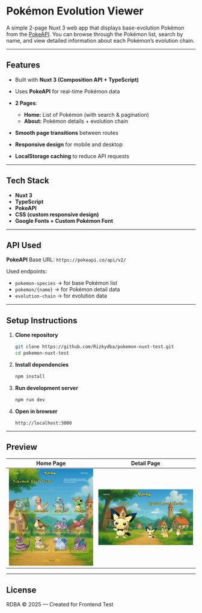 # Pokémon Evolution Viewer

A simple 2-page Nuxt 3 web app that displays base-evolution Pokémon from the [PokeAPI](https://pokeapi.co/).
You can browse through the Pokémon list, search by name, and view detailed information about each Pokémon’s evolution chain.

---

## Features

* Built with **Nuxt 3 (Composition API + TypeScript)**
* Uses **PokeAPI** for real-time Pokémon data
* **2 Pages**:

  * **Home:** List of Pokémon (with search & pagination)
  * **About:** Pokémon details + evolution chain
* **Smooth page transitions** between routes
* **Responsive design** for mobile and desktop
* **LocalStorage caching** to reduce API requests

---

## Tech Stack

* **Nuxt 3**
* **TypeScript**
* **PokeAPI**
* **CSS (custom responsive design)**
* **Google Fonts + Custom Pokémon Font**

---

## API Used

**PokeAPI**
Base URL: `https://pokeapi.co/api/v2/`

Used endpoints:

* `pokemon-species` → for base Pokémon list
* `pokemon/{name}` → for Pokémon detail data
* `evolution-chain` → for evolution data

---

## Setup Instructions

1. **Clone repository**

   ```bash
   git clone https://github.com/Rizkydba/pokemon-nuxt-test.git
   cd pokemon-nuxt-test
   ```

2. **Install dependencies**

   ```bash
   npm install
   ```

3. **Run development server**

   ```bash
   npm run dev
   ```

4. **Open in browser**

   ```
   http://localhost:3000
   ```

---

## Preview

| Home Page                                            | Detail Page                                              |
| ---------------------------------------------------- | -------------------------------------------------------- |
| ![Home Screenshot](./assets/images/preview-home.png) | ![Detail Screenshot](./assets/images/preview-detail.png) |

---

## License

RDBA © 2025 — Created for Frontend Test
